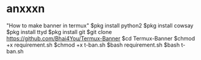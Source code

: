 # anxxxn
"How to make banner in termux"
$pkg install python2
$pkg install cowsay
$pkg install ttyd
$pkg install git
$git clone https://github.com/Bhai4You/Termux-Banner
$cd Termux-Banner
$chmod +x requirement.sh
$chmod +x t-ban.sh
$bash requirement.sh
$bash t-ban.sh

